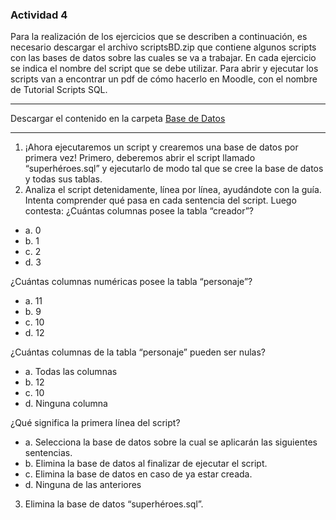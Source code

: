 ### Actividad 4

Para la realización de los ejercicios que se describen a continuación, es necesario descargar el
archivo scriptsBD.zip que contiene algunos scripts con las bases de datos sobre las cuales se va
a trabajar. En cada ejercicio se indica el nombre del script que se debe utilizar. Para abrir y
ejecutar los scripts van a encontrar un pdf de cómo hacerlo en Moodle, con el nombre de Tutorial
Scripts SQL.

---

Descargar el contenido en la carpeta 
[Base de Datos](https://github.com/megagringa/FullStack_Egg_Curso/tree/main/BD-Descargas)

---
1. ¡Ahora ejecutaremos un script y crearemos una base de datos por primera vez! Primero,
deberemos abrir el script llamado “superhéroes.sql” y ejecutarlo de modo tal que se cree
la base de datos y todas sus tablas.
2. Analiza el script detenidamente, línea por línea, ayudándote con la guía. Intenta
comprender qué pasa en cada sentencia del script. Luego contesta:
¿Cuántas columnas posee la tabla “creador”?
- a. 0
- b. 1
- c. 2
- d. 3

¿Cuántas columnas numéricas posee la tabla “personaje”?
- a. 11
- b. 9
- c. 10
- d. 12

¿Cuántas columnas de la tabla “personaje” pueden ser nulas?
- a. Todas las columnas
- b. 12
- c. 10
- d. Ninguna columna

¿Qué significa la primera línea del script?
- a. Selecciona la base de datos sobre la cual se aplicarán las siguientes sentencias.
- b. Elimina la base de datos al finalizar de ejecutar el script.
- c. Elimina la base de datos en caso de ya estar creada.
- d. Ninguna de las anteriores

3. Elimina la base de datos “superhéroes.sql”.